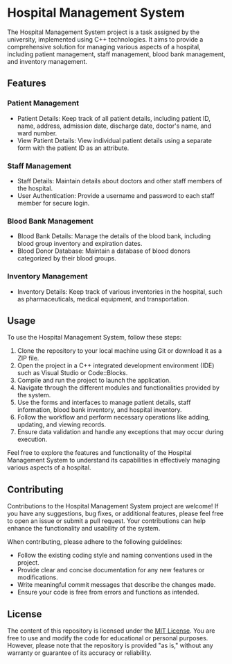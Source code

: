 # Hospital Management System

The Hospital Management System project is a task assigned by the university, implemented using C++ technologies. It aims to provide a comprehensive solution for managing various aspects of a hospital, including patient management, staff management, blood bank management, and inventory management.

## Features

### Patient Management

- Patient Details: Keep track of all patient details, including patient ID, name, address, admission date, discharge date, doctor's name, and ward number.
- View Patient Details: View individual patient details using a separate form with the patient ID as an attribute.

### Staff Management

- Staff Details: Maintain details about doctors and other staff members of the hospital.
- User Authentication: Provide a username and password to each staff member for secure login.

### Blood Bank Management

- Blood Bank Details: Manage the details of the blood bank, including blood group inventory and expiration dates.
- Blood Donor Database: Maintain a database of blood donors categorized by their blood groups.


### Inventory Management

- Inventory Details: Keep track of various inventories in the hospital, such as pharmaceuticals, medical equipment, and transportation.


## Usage

To use the Hospital Management System, follow these steps:

1. Clone the repository to your local machine using Git or download it as a ZIP file.
2. Open the project in a C++ integrated development environment (IDE) such as Visual Studio or Code::Blocks.
3. Compile and run the project to launch the application.
4. Navigate through the different modules and functionalities provided by the system.
5. Use the forms and interfaces to manage patient details, staff information, blood bank inventory, and hospital inventory.
6. Follow the workflow and perform necessary operations like adding, updating, and viewing records.
7. Ensure data validation and handle any exceptions that may occur during execution.

Feel free to explore the features and functionality of the Hospital Management System to understand its capabilities in effectively managing various aspects of a hospital.

## Contributing

Contributions to the Hospital Management System project are welcome! If you have any suggestions, bug fixes, or additional features, please feel free to open an issue or submit a pull request. Your contributions can help enhance the functionality and usability of the system.

When contributing, please adhere to the following guidelines:

- Follow the existing coding style and naming conventions used in the project.
- Provide clear and concise documentation for any new features or modifications.
- Write meaningful commit messages that describe the changes made.
- Ensure your code is free from errors and functions as intended.

## License

The content of this repository is licensed under the [MIT License](LICENSE). You are free to use and modify the code for educational or personal purposes. However, please note that the repository is provided "as is," without any warranty or guarantee of its accuracy or reliability.
